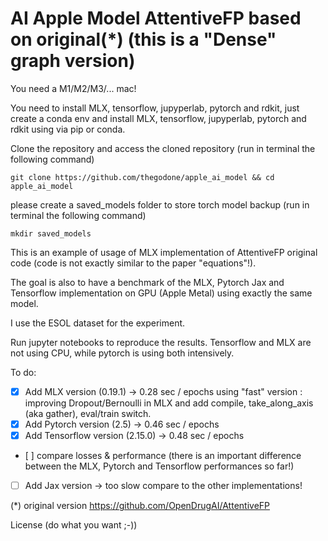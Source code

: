 # AI Apple Model AttentiveFP based on original(*) (this is a "Dense" graph version)

You need a M1/M2/M3/... mac!

You need to install MLX, tensorflow, jupyperlab, pytorch and rdkit, just create a conda env and install MLX, tensorflow, jupyperlab, pytorch and rdkit using via pip or conda.

Clone the repository and access the cloned repository (run in terminal the following command) 
````
git clone https://github.com/thegodone/apple_ai_model && cd apple_ai_model
````

please create a saved_models folder to store torch model backup (run in terminal the following command)
````
mkdir saved_models
````

This is an example of usage of MLX implementation of AttentiveFP original code (code is not exactly similar to the paper "equations"!).

The goal is also to have a benchmark of the MLX, Pytorch Jax and Tensorflow implementation on GPU (Apple Metal) using exactly the same model.

I use the ESOL dataset for the experiment.

Run jupyter notebooks to reproduce the results. Tensorflow and MLX are not using CPU, while pytorch is using both intensively.

To do:
- [x] Add MLX version (0.19.1) ->  0.28 sec / epochs using "fast" version : improving Dropout/Bernoulli in MLX and add compile, take_along_axis (aka gather), eval/train switch.
- [x] Add Pytorch version (2.5) -> 0.46 sec / epochs
- [x] Add Tensorflow version (2.15.0) -> 0.48 sec / epochs
- [ ] compare losses & performance (there is an important difference between the MLX, Pytorch and Tensorflow performances so far!)
- [ ] Add Jax version -> too slow compare to the other implementations!
 
(*) original version https://github.com/OpenDrugAI/AttentiveFP

License (do what you want ;-))
